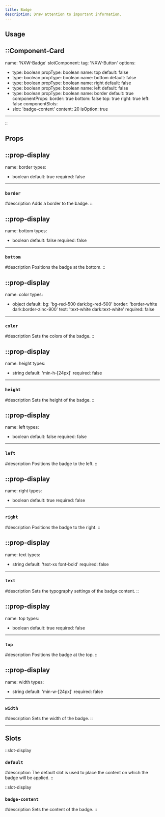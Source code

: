 ```yaml
---
title: Badge
description: Draw attention to important information.
---
```


## Usage

::Component-Card
---
name: 'NXW-Badge'
slotComponent:
    tag: 'NXW-Button'
options:
  - type: boolean
    propType: boolean
    name: top
    default: false
  - type: boolean
    propType: boolean
    name: bottom
    default: false
  - type: boolean
    propType: boolean
    name: right
    default: false
  - type: boolean
    propType: boolean
    name: left
    default: false
  - type: boolean
    propType: boolean
    name: border
    default: true
componentProps:
    border: true
    bottom: false
    top: true
    right: true
    left: false
componentSlots:
  - slot: 'badge-content'
    content: 20
    isOption: true
---
::

## Props

::prop-display
---
name: border
types:
  - boolean
default: true
required: false
---
### `border`
#description
  Adds a border to the badge.
::

::prop-display
---
name: bottom
types:
  - boolean
default: false
required: false
---
### `bottom`
#description
  Positions the badge at the bottom.
::

::prop-display
---
name: color
types:
  - object
default:
    bg: 'bg-red-500 dark:bg-red-500'
    border: 'border-white dark:border-zinc-900'
    text: 'text-white dark:text-white'
required: false
---
### `color`
#description
  Sets the colors of the badge.
::

::prop-display
---
name: height
types:
  - string
default: 'min-h-[24px]'
required: false
---
### `height`
#description
  Sets the height of the badge.
::

::prop-display
---
name: left
types:
  - boolean
default: false
required: false
---
### `left`
#description
  Positions the badge to the left.
::

::prop-display
---
name: right
types:
  - boolean
default: true
required: false
---
### `right`
#description
  Positions the badge to the right.
::

::prop-display
---
name: text
types:
  - string
default: 'text-xs font-bold'
required: false
---
### `text`
#description
  Sets the typography settings of the badge content.
::

::prop-display
---
name: top
types:
  - boolean
default: true
required: false
---
### `top`
#description
  Positions the badge at the top.
::

::prop-display
---
name: width
types:
  - string
default: 'min-w-[24px]'
required: false
---
### `width`
#description
  Sets the width of the badge.
::

---

## Slots

::slot-display
### `default`

#description
  The default slot is used to place the content on which the badge will be applied.
::

::slot-display
### `badge-content`

#description
  Sets the content of the badge.
::